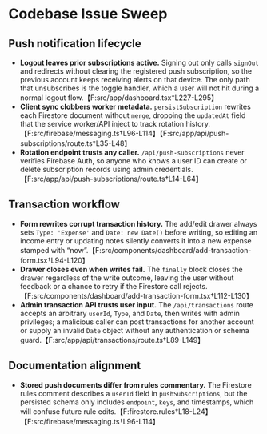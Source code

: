 # Codebase Issue Sweep

## Push notification lifecycle
- **Logout leaves prior subscriptions active.** Signing out only calls `signOut` and redirects without clearing the registered push subscription, so the previous account keeps receiving alerts on that device. The only path that unsubscribes is the toggle handler, which a user will not hit during a normal logout flow.【F:src/app/dashboard.tsx†L227-L295】
- **Client sync clobbers worker metadata.** `persistSubscription` rewrites each Firestore document without `merge`, dropping the `updatedAt` field that the service worker/API inject to track rotation history.【F:src/firebase/messaging.ts†L96-L114】【F:src/app/api/push-subscriptions/route.ts†L35-L48】
- **Rotation endpoint trusts any caller.** `/api/push-subscriptions` never verifies Firebase Auth, so anyone who knows a user ID can create or delete subscription records using admin credentials.【F:src/app/api/push-subscriptions/route.ts†L14-L64】

## Transaction workflow
- **Form rewrites corrupt transaction history.** The add/edit drawer always sets `Type: 'Expense'` and `Date: new Date()` before writing, so editing an income entry or updating notes silently converts it into a new expense stamped with “now”.【F:src/components/dashboard/add-transaction-form.tsx†L94-L120】
- **Drawer closes even when writes fail.** The `finally` block closes the drawer regardless of the write outcome, leaving the user without feedback or a chance to retry if the Firestore call rejects.【F:src/components/dashboard/add-transaction-form.tsx†L112-L130】
- **Admin transaction API trusts user input.** The `/api/transactions` route accepts an arbitrary `userId`, `Type`, and `Date`, then writes with admin privileges; a malicious caller can post transactions for another account or supply an invalid `Date` object without any authentication or schema guard.【F:src/app/api/transactions/route.ts†L89-L149】

## Documentation alignment
- **Stored push documents differ from rules commentary.** The Firestore rules comment describes a `userId` field in `pushSubscriptions`, but the persisted schema only includes `endpoint`, `keys`, and timestamps, which will confuse future rule edits.【F:firestore.rules†L18-L24】【F:src/firebase/messaging.ts†L96-L114】
